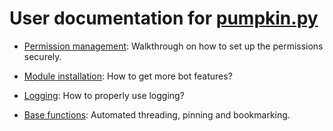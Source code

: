 ﻿# User documentation for [pumpkin.py](https://github.com/pumpkin-py/pumpkin-py)

- [Permission management](en/acl.md): Walkthrough on how to set up the permissions securely.

- [Module installation](en/module-installation.md): How to get more bot features?

- [Logging](en/logging.md): How to properly use logging?

- [Base functions](en/base-functions.md): Automated threading, pinning and bookmarking.
